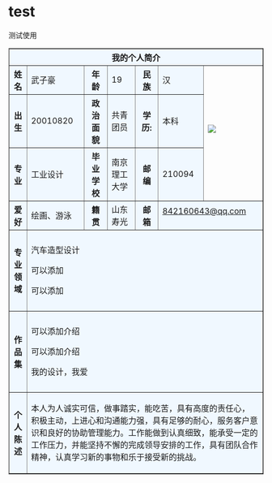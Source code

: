 <html>


<table border="1" align="center" cellpadding="10" width="800">
<tr>
    <th colspan="7" bgcolor="aliceblue" >我的个人简介</th>
</tr>

<tr>
    <th bgcolor="aliceblue">姓名</th>
    <td bgcolor="aliceblue"> 武子豪</td>
    <th bgcolor="aliceblue">年龄</th>
    <td bgcolor="aliceblue">19</td>
    <th bgcolor="aliceblue">民族</th>
    <td bgcolor="aliceblue">汉</td>
    <td rowspan="3" width="100"<p><img border="0" src="http://a1.qpic.cn/psc?/c9ec2ae1-f230-42c7-b6ae-073d5f60c10d/AnEbYoeEzDEIxNItsAwyVs4NlO.3X.KvWSrsT4R8ojcWJvt2xWbMsA*YZgiejHDe86ExhbtNPgGEzFXQTFf8Rg!!/b&ek=1&kp=1&pt=0&bo=WgB4AFoAeAARADc!&tl=1&vuin=7149788&tm=1604736000&sce=60-3-3&rf=0-0" />
</a></p></td>
</tr>

<tr>
    <th bgcolor="aliceblue">出生</th>
    <td bgcolor="aliceblue">20010820</td>
    <th bgcolor="aliceblue">政治面貌</th>
    <td bgcolor="aliceblue">共青团员</td>
    <th bgcolor="aliceblue">学历:</th>
    <td bgcolor="aliceblue">本科</td>
</tr>

<tr>
    <th bgcolor="aliceblue">专业</th>
    <td bgcolor="aliceblue">工业设计</td>
    <th bgcolor="aliceblue">毕业学校</th>
    <td bgcolor="aliceblue">南京理工大学</td>
    <th bgcolor="aliceblue">邮编</th>
    <td bgcolor="aliceblue">210094</td>
</tr>

<tr>
     <th bgcolor="aliceblue">爱好</th>
     <td bgcolor="aliceblue">绘画、游泳</td>
     <th bgcolor="aliceblue">籍贯</th>
     <td bgcolor="aliceblue">山东寿光</td>
     <th bgcolor="aliceblue">邮箱</th>
     <td bgcolor="aliceblue"colspan="2"<p><a  href="mailto:1964567582@qq.com?subject=Hello%20again">842160643@qq.com </a></p></td>
</tr>

<tr>
     <th height="160" bgcolor="aliceblue">专业领域</th>
     <td bgcolor="aliceblue"colspan="6">
   <p>汽车造型设计</p>
   <p>可以添加</p>
   <p>可以添加</p>
    </td>
</tr>

<tr>
     <th height="160" bgcolor="aliceblue"> 作品集</th>
     <td bgcolor="aliceblue"colspan="6">
    <p>可以添加介绍</p>
    <p>可以添加介绍</p>
    <p>我的设计，我爱</p>
</tr>

<tr>
     <th height="160" bgcolor="aliceblue">个人陈述</th>
     <td bgcolor="aliceblue"colspan="6">
    <p>本人为人诚实可信，做事踏实，能吃苦，具有高度的责任心， 积极主动，上进心和沟通能力强，具有足够的耐心，服务客户意识和良好的协助管理能力。工作能做到认真细致，能承受一定的工作压力，并能坚持不懈的完成领导安排的工作，具有团队合作精神，认真学习新的事物和乐于接受新的挑战。</p>    
</tr>


</html>


# test
测试使用
